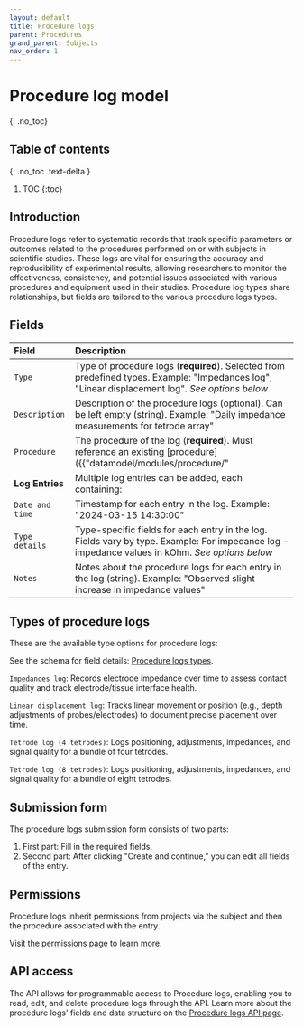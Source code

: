 ```yaml
---
layout: default
title: Procedure logs
parent: Procedures
grand_parent: Subjects
nav_order: 1
---
```


# Procedure log model
{: .no_toc}

## Table of contents
{: .no_toc .text-delta }

1. TOC
{:toc}

## Introduction

Procedure logs refer to systematic records that track specific parameters or outcomes related to the procedures performed on or with subjects in scientific studies. These logs are vital for ensuring the accuracy and reproducibility of experimental results, allowing researchers to monitor the effectiveness, consistency, and potential issues associated with various procedures and equipment used in their studies. Procedure log types share relationships, but fields are tailored to the various procedure logs types.

## Fields

| Field | Description |
|:------|:------------|
| ``Type`` | Type of procedure logs (**required**). Selected from predefined types. Example: "Impedances log", "Linear displacement log". *See options below* |
| ``Description`` | Description of the procedure logs (optional). Can be left empty (string). Example: "Daily impedance measurements for tetrode array" |
| ``Procedure`` | The procedure of the log (**required**). Must reference an existing [procedure]({{"datamodel/modules/procedure/"|absolute_url}}). Example: "Silicon probe implant #A123" |
| **Log Entries** | Multiple log entries can be added, each containing: |
| ``Date and time`` | Timestamp for each entry in the log. Example: "2024-03-15 14:30:00" |
| ``Type details`` | Type-specific fields for each entry in the log. Fields vary by type. Example: For impedance log - impedance values in kOhm. *See options below* |
| ``Notes`` | Notes about the procedure logs for each entry in the log (string). Example: "Observed slight increase in impedance values" |


## Types of procedure logs

These are the available type options for procedure logs:

See the schema for field details: [Procedure logs types]({{"datamodel/schemas/procedurelog/"|absolute_url}}).

`Impedances log`: Records electrode impedance over time to assess contact quality and track electrode/tissue interface health.

`Linear displacement log`: Tracks linear movement or position (e.g., depth adjustments of probes/electrodes) to document precise placement over time.

`Tetrode log (4 tetrodes)`: Logs positioning, adjustments, impedances, and signal quality for a bundle of four tetrodes.

`Tetrode log (8 tetrodes)`: Logs positioning, adjustments, impedances, and signal quality for a bundle of eight tetrodes.


## Submission form

The procedure logs submission form consists of two parts:

1. First part: Fill in the required fields.
2. Second part: After clicking "Create and continue," you can edit all fields of the entry.


## Permissions

Procedure logs inherit permissions from projects via the subject and then the procedure associated with the entry.

Visit the [permissions page]({{"datamodel/permissions/"|absolute_url}}) to learn more.

## API access

The API allows for programmable access to Procedure logs, enabling you to read, edit, and delete procedure logs through the API. Learn more about the procedure logs' fields and data structure on the [Procedure logs API page]({{"api/modules/procedurelog/"|absolute_url}}).
